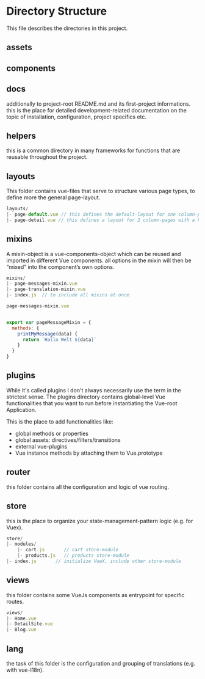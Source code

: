 # Directory Structure

This file describes the directories in this project.

## assets

## components

## docs

additionally to project-root README.md and its first-project informations.
this is the place for detailed development-related documentation on the topic of installation, configuration, project specifics etc.

## helpers

this is a common directory in many frameworks for functions that are reusable throughout the project.

## layouts

This folder contains vue-files that serve to structure various page types, to define more the general page-layout.

```JavaScript
layouts/
|- page-default.vue // this defines the default-layout for one column-page's with header, main and footer element
|- page-detail.vue // this defines a layout for 2 column-pages with a header, aside + main and a footer element
```

## mixins

A mixin-object is a vue-components-object which can be reused and imported in different Vue components.
all options in the mixin will then be “mixed” into the component’s own options.

```JavaScript
mixins/
|- page-messages-mixin.vue
|- page-translation-mixin.vue
|- index.js  // to include all mixins at once
```

```JavaScript
page-messages-mixin.vue


export var pageMessageMixin = {
  methods: {
    printMyMessage(data) {
      return `Hallo Welt ${data}`
    }
  }
}
```

## plugins

While it's called plugins I don't always necessarily use the term in the strictest sense.
The plugins directory contains global-level Vue functionalities that you want to run before instantiating the Vue-root Application.

This is the place to add functionalities like:

- global methods or properties
- global assets: directives/filters/transitions
- external vue-plugins
- Vue instance methods by attaching them to Vue.prototype

## router

this folder contains all the configuration and logic of vue routing.

## store

this is the place to organize your state-management-pattern logic (e.g. for Vuex).

```JavaScript
store/
|- modules/
    |- cart.js       // cart store-module
    |- products.js   // products store-module
|- index.js       // initialize VueX, include other store-module
```

## views

this folder contains some VueJs components as entrypoint for specific routes.

```JavaScript
views/
|- Home.vue
|- DetailSite.vue
|- Blog.vue
```

## lang

the task of this folder is the configuration and grouping of translations (e.g. with vue-I18n).

